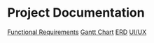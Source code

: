 # Project Documentation

[Functional Requirements](https://1drv.ms/w/s!Ai_PispwL4JVg6JzjB2Ky3jo6JELCw?e=4DqhaR)
[Gantt Chart](https://1drv.ms/x/s!Ai_PispwL4JVg59YvbsVfwgCeBhRdw?e=qVvrAr)
[ERD](https://lucid.app/lucidchart/9a68a5e4-805f-4e29-aa13-aa46d94d94ab/edit?viewport_loc=-383%2C-595%2C2994%2C1477%2C0_0&invitationId=inv_e5f0e3f7-03e3-4882-8cbc-7e4e31f5d868)
[UI/UX](https://www.figma.com/design/YhCYsIirxaR18FPDfc6e0b/eBook-System-UI%2FUX?node-id=0-1&t=07dG7OjOCEW0pZph-1)
